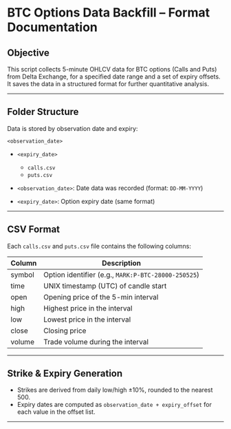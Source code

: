 # BTC Options Data Backfill – Format Documentation

## Objective

This script collects 5-minute OHLCV data for BTC options (Calls and Puts) from Delta Exchange, for a specified date range and a set of expiry offsets. It saves the data in a structured format for further quantitative analysis.

---

## Folder Structure

Data is stored by observation date and expiry:

`<observation_date>`
   - `<expiry_date>`
     - `calls.csv` 
     - `puts.csv`  

- `<observation_date>`: Date data was recorded (format: `DD-MM-YYYY`)
- `<expiry_date>`: Option expiry date (same format)

---

## CSV Format

Each `calls.csv` and `puts.csv` file contains the following columns:

| Column   | Description                                              |
|----------|----------------------------------------------------------|
| symbol   | Option identifier (e.g., `MARK:P-BTC-28000-250525`)      |
| time     | UNIX timestamp (UTC) of candle start                     |
| open     | Opening price of the 5-min interval                      |
| high     | Highest price in the interval                            |
| low      | Lowest price in the interval                             |
| close    | Closing price                                            |
| volume   | Trade volume during the interval                         |

---

## Strike & Expiry Generation

- Strikes are derived from daily low/high ±10%, rounded to the nearest 500.
- Expiry dates are computed as `observation_date + expiry_offset` for each value in the offset list.

---

